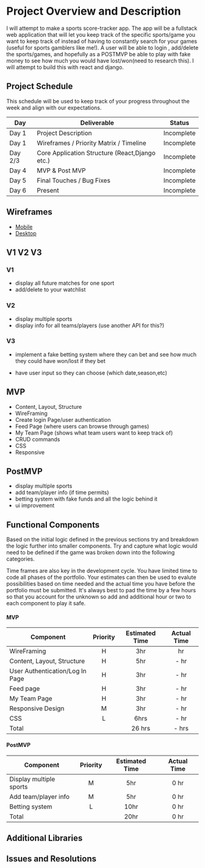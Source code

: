 # Project Overview and Description

I will attempt to make a sports score-tracker app. The app will be a fullstack web application that will let you keep track of the specific sports/game you want to keep track of instead of having to constantly search for your games (useful for sports gamblers like me!). A user will be able to login , add/delete the sports/games, and hopefully as a POSTMVP be able to play with fake money to see how much you would have lost/won(need to research this). I will attempt to build this with react and django.

## Project Schedule

This schedule will be used to keep track of your progress throughout the week and align with our expectations.


| Day     | Deliverable                                  | Status     |
| ------- | -------------------------------------------- | ---------- |
| Day 1   | Project Description                          | Incomplete |
| Day 1   | Wireframes / Priority Matrix / Timeline      | Incomplete |
| Day 2/3 | Core Application Structure (React,Django etc.) | Incomplete |
| Day 4   | MVP & Post MVP                              | Incomplete |
| Day 5   | Final Touches / Bug Fixes                               | Incomplete |
| Day 6   | Present                                      | Incomplete |

## Wireframes

- [Mobile](https://res.cloudinary.com/db4dpaaue/image/upload/v1639692081/Mobile_hm8e3u.png)
- [Desktop](https://res.cloudinary.com/db4dpaaue/image/upload/v1639692083/Desktop_qz3cor.png)

## V1 V2 V3

### V1

- display all future matches for one sport
- add/delete to your watchlist

### V2

- display multiple sports
- display info for all teams/players (use another API for this?)

### V3

- implement a fake betting system where they can bet and see how much they could have won/lost if they bet

- have user input so they can choose (which date,season,etc)

## MVP

- Content, Layout, Structure
- WireFraming
- Create login Page/user authentication
- Feed Page (where users can browse through games)
- My Team Page (shows what team users want to keep track of)
- CRUD commands
- CSS
- Responsive

## PostMVP

- display multiple sports
- add team/player info (if time permits)
- betting system with fake funds and all the logic behind it
- ui improvement

## Functional Components

Based on the initial logic defined in the previous sections try and breakdown the logic further into smaller components. Try and capture what logic would need to be defined if the game was broken down into the following categories.

Time frames are also key in the development cycle. You have limited time to code all phases of the portfolio. Your estimates can then be used to evalute possibilities based on time needed and the actual time you have before the portfolio must be submitted. It's always best to pad the time by a few hours so that you account for the unknown so add and additional hour or two to each component to play it safe.

#### MVP

| Component                       | Priority | Estimated Time | Actual Time |
| ------------------------------- | :------: | :------------: | :---------: |
| WireFraming                     |    H     |      3hr       |     hr     |
| Content, Layout, Structure      |    H     |      5hr       |    - hr     |
| User Authentication/Log In Page |    H     |      3hr       |    - hr     |
| Feed page                       |    H     |      3hr       |    - hr     |
| My Team Page                    |    H     |      3hr       |    - hr     |
| Responsive Design               |    M     |      3hr       |    - hr     |
| CSS                             |    L     |      6hrs      |    - hr     |
| Total                           |        |     26 hrs     |    - hrs    |

#### PostMVP

| Component | Priority | Estimated Time | Actual Time |
| --- | :---: |  :---: | :---: | 
| Display multiple sports| M | 5hr | 0 hr | 0 hr |
| Add team/player info  | M | 5hr | 0 hr | 0 hr |
| Betting system   | L | 10hr | 0 hr | 0 hr |
| Total  |  | 20hr | 0 hr | 0 hr |


## Additional Libraries

## Issues and Resolutions
